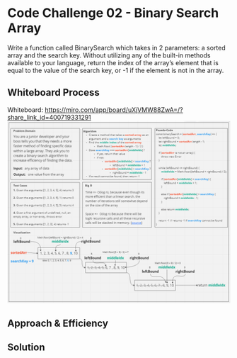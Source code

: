 # Code Challenge 02 - Binary Search Array
Write a function called BinarySearch which takes in 2 parameters: a sorted array and the search key. Without utilizing any of the built-in methods available to your language, return the index of the array’s element that is equal to the value of the search key, or -1 if the element is not in the array.

## Whiteboard Process
Whiteboard: https://miro.com/app/board/uXjVMW88ZwA=/?share_link_id=400719331291
![whiteboard snapshot](./whiteboard.JPG)

## Approach & Efficiency


## Solution
